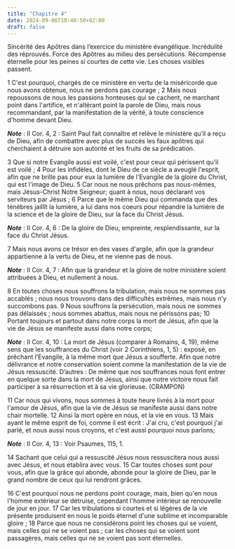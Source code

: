 ```yaml
---
title: "Chapitre 4"
date: 2024-09-06T18:40:50+02:00
draft: false
---
```



Sincérité des Apôtres dans l’exercice du ministère évangélique.
Incrédulité des réprouvés.
Force des Apôtres au milieu des persécutions.
Récompense éternelle pour les peines si courtes de cette vie.
Les choses visibles passent.


1 C'est pourquoi, chargés de ce ministère en vertu de la miséricorde que nous avons obtenue, nous ne perdons pas courage ; 2 Mais nous repoussons de nous les passions honteuses qui se cachent, ne marchant point dans l'artifice, et n'altérant point la parole de Dieu, mais nous recommandant, par la manifestation de la vérité, à toute conscience d'homme devant Dieu.

***Note*** :  II Cor. 4, 2 : Saint Paul fait connaître et relève le ministère qu’il a reçu de Dieu, afin de combattre avec plus de succès les faux apôtres qui cherchaient à détruire son autorité et les fruits de sa prédication.

3 Que si notre Evangile aussi est voilé, c'est pour ceux qui périssent qu'il est voilé ; 4 Pour les infidèles, dont le Dieu de ce siècle a aveuglé l'esprit, afin que ne brille pas pour eux la lumière de l'Evangile de la gloire du Christ, qui est l'image de Dieu. 5 Car nous ne nous prêchons pas nous-mêmes, mais Jésus-Christ Notre Seigneur; quant à nous, nous déclarant vos serviteurs par Jésus ; 6 Parce que le même Dieu qui commanda que des ténèbres jaillît la lumière, a lui dans nos coeurs pour répandre la lumière de la science et de la gloire de Dieu, sur la face du Christ Jésus.

***Note*** :  II Cor. 4, 6 : De la gloire de Dieu, empreinte, resplendissante, sur la face du Christ Jésus.


7 Mais nous avons ce trésor en des vases d'argile, afin que la grandeur appartienne à la vertu de Dieu, et ne vienne pas de nous.

***Note*** :  II Cor. 4, 7 : Afin que la grandeur et la gloire de notre ministère soient attribuées à Dieu, et nullement à nous.

8 En toutes choses nous souffrons la tribulation, mais nous ne sommes pas accablés ; nous nous trouvons dans des difficultés extrêmes, mais nous n'y succombons pas. 9 Nous souffrons la persécution, mais nous ne sommes pas délaissés ; nous sommes abattus, mais nous ne périssons pas; 10 Portant toujours et partout dans notre corps la mort de Jésus, afin que la vie de Jésus se manifeste aussi dans notre corps;

***Note*** :  II Cor. 4, 10 : La mort de Jésus (comparer à Romains, 4, 19), même sens que les souffrances du Christ (voir 2 Corinthiens, 1, 5) : exposé, en prêchant l’Evangile, à la même mort que Jésus a soufferte. Afin que notre délivrance et notre conservation soient comme la manifestation de la vie de Jésus ressuscité. D’autres : De même que nos souffrances nous font entrer en quelque sorte dans la mort de Jésus, ainsi que notre victoire nous fait participer à sa résurrection et à sa vie glorieuse. (CRAMPON)

11 Car nous qui vivons, nous sommes à toute heure livrés à la mort pour l'amour de Jésus, afin que la vie de Jésus se manifeste aussi dans notre chair mortelle. 12 Ainsi la mort opère en nous, et la vie en vous. 13 Mais ayant le même esprit de foi, comme il est écrit : J'ai cru, c'est pourquoi j'ai parlé, et nous aussi nous croyons, et c'est aussi pourquoi nous parlons;

***Note*** :  II Cor. 4, 13 : Voir Psaumes, 115, 1.

14 Sachant que celui qui a ressuscité Jésus nous ressuscitera nous aussi avec Jésus, et nous établira avec vous. 15 Car toutes choses sont pour vous, afin que la grâce qui abonde, abonde pour la gloire de Dieu, par le grand nombre de ceux qui lui rendront grâces.


16 C'est pourquoi nous ne perdons point courage, mais, bien qu'en nous l'homme extérieur se détruise, cependant l'homme intérieur se renouvelle de jour en jour. 17 Car les tribulations si courtes et si légères de la vie présente produisent en nous le poids éternel d'une sublime et incomparable gloire ; 18 Parce que nous ne considérons point les choses qui se voient, mais celles qui ne se voient pas ; car les choses qui se voient sont passagères, mais celles qui ne se voient pas sont éternelles.

